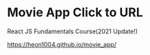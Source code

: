 # Movie App Click to URL

React JS Fundamentals Course(2021 Update!)

https://heon1004.github.io/movie_app/

